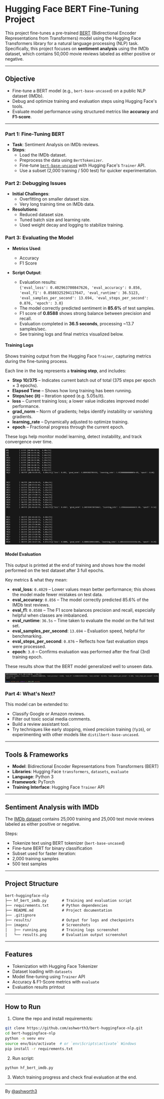 # Hugging Face BERT Fine-Tuning Project

This project fine-tunes a pre-trained [BERT](https://huggingface.co/bert-base-uncased) (Bidirectional Encoder Representations from Transformers) model using the Hugging Face Transformers library for a natural language processing (NLP) task. Specifically, this project focuses on **sentiment analysis** using the IMDb dataset, which contains 50,000 movie reviews labeled as either positive or negative.

---

## Objective

- Fine-tune a BERT model (e.g., `bert-base-uncased`) on a public NLP dataset (IMDb).
- Debug and optimize training and evaluation steps using Hugging Face's tools.
- Evaluate model performance using structured metrics like **accuracy** and **F1-score**.

---

### Part 1: Fine-Tuning BERT
- **Task**: Sentiment Analysis on IMDb reviews.
- **Steps**:
  - Load the IMDb dataset.
  - Preprocess the data using `BertTokenizer`.
  - Fine-tune [`bert-base-uncased`](https://huggingface.co/bert-base-uncased) with Hugging Face's `Trainer` API.
  - Use a subset (2,000 training / 500 test) for quicker experimentation.

### Part 2: Debugging Issues
- **Initial Challenges**:
  - Overfitting on smaller dataset size.
  - Very long training time on IMDb data.
- **Resolutions**:
  - Reduced dataset size.
  - Tuned batch size and learning rate.
  - Used weight decay and logging to stabilize training.

### Part 3: Evaluating the Model
- **Metrics Used**:
  - Accuracy
  - F1 Score

- **Script Output**:
  - Evaluation results:  
    `{'eval_loss': 0.402963700847626, 'eval_accuracy': 0.856, 'eval_f1': 0.8588325294117647, 'eval_runtime': 36.5123, 'eval_samples_per_second': 13.694, 'eval_steps_per_second': 0.876, 'epoch': 3.0}`
  - The model correctly predicted sentiment in **85.6%** of test samples.
  - F1 score of **0.8588** shows strong balance between precision and recall.
  - Evaluation completed in **36.5 seconds**, processing ~13.7 samples/sec.
  - See training logs and final metrics visualized below.

#### Training Logs  
Shows training output from the Hugging Face `Trainer`, capturing metrics during the fine-tuning process.

Each line in the log represents a **training step**, and includes:

- **Step 10/375** – Indicates current batch out of total (375 steps per epoch × 3 epochs).
- **Elapsed Time** – Shows how long training has been running.
- **Steps/sec (it)** – Iteration speed (e.g. 5.05s/it).
- **loss** – Current training loss; a lower value indicates improved model performance.
- **grad_norm** – Norm of gradients; helps identify instability or vanishing gradients.
- **learning_rate** – Dynamically adjusted to optimize training.
- **epoch** – Fractional progress through the current epoch.

These logs help monitor model learning, detect instability, and track convergence over time.

![Training Logs](images/running.png)

#### Model Evaluation  
This output is printed at the end of training and shows how the model performed on the test dataset after 3 full epochs.

Key metrics & what they mean:

- **eval_loss**: `0.4029` – Lower values mean better performance; this shows the model made fewer mistakes on test data.
- **eval_accuracy**: `0.856` – The model correctly predicted 85.6% of the IMDb test reviews.
- **eval_f1**: `0.8588` – The F1 score balances precision and recall, especially helpful when classes are imbalanced.
- **eval_runtime**: `36.5s` – Time taken to evaluate the model on the full test set.
- **eval_samples_per_second**: `13.694` – Evaluation speed, helpful for benchmarking.
- **eval_steps_per_second**: `0.876` – Reflects how fast evaluation steps were processed.
- **epoch**: `3.0` – Confirms evaluation was performed after the final (3rd) training epoch.

These results show that the BERT model generalized well to unseen data.

![Evaluation Output](images/results.png)
  
### Part 4: What's Next?
This model can be extended to:

- Classify Google or Amazon reviews.
- Filter out toxic social media comments.
- Build a review assistant tool.
- Try techniques like early stopping, mixed precision training (`fp16`), or experimenting with other models like `distilbert-base-uncased`.

---

## Tools & Frameworks

- **Model**: Bidirectional Encoder Representations from Transformers (BERT)
- **Libraries**: Hugging Face `transformers`, `datasets`, `evaluate`
- **Language**: Python 3
- **Framework**: PyTorch
- **Training Interface**: Hugging Face `Trainer` API

---

## Sentiment Analysis with IMDb

The [IMDb dataset](https://huggingface.co/datasets/imdb) contains 25,000 training and 25,000 test movie reviews labeled as either positive or negative.

Steps:
- Tokenize text using BERT tokenizer (`bert-base-uncased`)
- Fine-tune BERT for binary classification
- Subset used for faster iteration:
- 2,000 training samples
- 500 test samples

---

## Project Structure

```
bert-huggingface-nlp
├── hf_bert_imdb.py       # Training and evaluation script
├── requirements.txt      # Python dependencies
├── README.md             # Project documentation
├── .gitignore
├── results/              # Output for logs and checkpoints
├── images/               # Screenshots
│   ├── running.png       # Training logs screenshot
│   └── results.png       # Evaluation output screenshot
```

---

## Features

- Tokenization with Hugging Face Tokenizer
- Dataset loading with `datasets`
- Model fine-tuning using `Trainer` API
- Accuracy & F1-Score metrics with `evaluate`
- Evaluation results printout

---

## How to Run

1. Clone the repo and install requirements:
```bash
git clone https://github.com/ashworth3/bert-huggingface-nlp.git
cd bert-huggingface-nlp
python -m venv env
source env/bin/activate  # or `env\Scripts\activate` Windows
pip install -r requirements.txt
```

2. Run script:
```bash
python hf_bert_imdb.py
```

3. Watch training progress and check final evaluation at the end.

---

By [@ashworth3](https://github.com/ashworth3)
